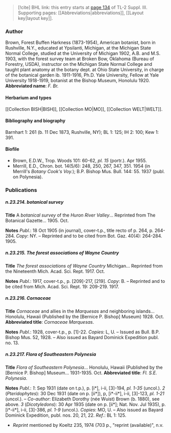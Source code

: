 > [!cite] BHL link: this entry starts at [page 134](https://www.biodiversitylibrary.org/page/33266441) of TL-2 Suppl. III.
> Supporting pages: [[Abbreviations|abbreviations]], [[Layout key|layout key]].

### Author

Brown, Forest Buffen Harkness (1873-1954), American botanist, born in Rushville, N.Y., educated at Ypsilanti, Michigan, at the Michigan State Normal College, studied at the University of Michigan 1902, A.B. and M.S. 1903, with the forest survey team at Broken Bow, Oklahoma (Bureau of Forestry, USDA), instructor on the Michigan State Normal College and taught plant anatomy at the botany dept. at Ohio State University, in charge of the botanical garden ib. 1911-1916, Ph.D. Yale University, Fellow at Yale University 1918-1919, botanist at the Bishop Museum, Honolulu 1920. 
**Abbreviated name**: *F. Br.*

#### Herbarium and types

[[Collection BISH|BISH]], [[Collection MO|MO]], [[Collection WELT|WELT]].

#### Bibliography and biography

Barnhart 1: 261 (b. 11 Dec 1873, Rushville, NY); BL 1: 125; IH 2: 100; Kew 1: 391.

#### Biofile

- Brown, E.D.W., Trop. Woods 101: 60-62, *pl. 15* (portr.). Apr 1955.
- Merrill, E.D., Chron. bot. 14(5/6): 248, 250, 267, 347, 351. 1954 (in Merrill's *Botany Cook's Voy.*); B.P. Bishop Mus. Bull. 144: 55. 1937 (publ. on Polynesia).

### Publications

##### n.23.214. botanical survey

**Title**
A *botanical survey* of the *Huron River Valley*... Reprinted from The Botanical Gazette... 1905. Oct.

**Notes**
*Publ*.: 18 Oct 1905 (in journal), cover-t.p., title recto of p. 264, p. 264-284. *Copy*: NY. – Reprinted and to be cited from Bot. Gaz. 40(4): 264-284. 1905.

##### n.23.215. The forest associations of Wayne Country

**Title**
*The forest associations of Wayne Country* Michigan... Reprinted from the Nineteenth Mich. Acad. Sci. Rept. 1917. Oct.

**Notes**
*Publ*.: 1917, cover-t.p., p. \[209\]-217, \[219\]. *Copy*: B. – Reprinted and to be cited from Mich. Acad. Sci. Rept. 19: 209-219. 1917.

##### n.23.216. Cornaceae

**Title**
*Cornaceae* and allies in the *Marquesas* and neighboring islands... Honolulu, Hawaii (Published by the \[Bernice P. Bishop\] Museum) 1928. Oct.
**Abbreviated title**: *Cornaceae Marquesas*.

**Notes**
*Publ*.: 1928, cover-t.p., p. \[1\]-22. *Copies*: L, U. – Issued as Bull. B.P. Bishop Mus. 52, 1928.  – Also issued as Bayard Dominick Expedition publ. no. 13.

##### n.23.217. Flora of Southeastern Polynesia

**Title**
*Flora of Southeastern Polynesia*... Honolulu, Hawaii (Published by the \[Bernice P. Bishop\] Museum... 1931-1935. Oct.
**Abbreviated title**: *Fl. S.E. Polynesia*.

**Notes**
*Publ*.: *1*: Sep 1931 (date on t.p.), p. \[i\*\], i-ii, \[3\]-194, *pl. 1-35* (uncol.).
*2* (*Pteridophytes*): 30 Dec 1931 (date on p. \[ii\*\]), p, \[i\*-ii\*\], i-ii, \[3\]-123, *pl. 1-21* (uncol.). – *Co-author*: Elizabeth Dorothy (née Wuist) Brown (b. 1880), see above.
*3* (*Dicotyledons*): 30 Apr 1935 (date on p. \[ii\*\]; Nat. Nov. Jul 1935), p. \[i\*-ii\*\], i-ii, \[3\]-386, *pl. 1-9* (uncol.).
*Copies*: MO, U. – Also issued as Bayard Dominick Expedition, publ. nos. 20, 21, 22.
*Ref*.: BL 1: 125.
- *Reprint* mentioned by Koeltz 235, 1974 (703 p., "reprint (available)", n.v.

